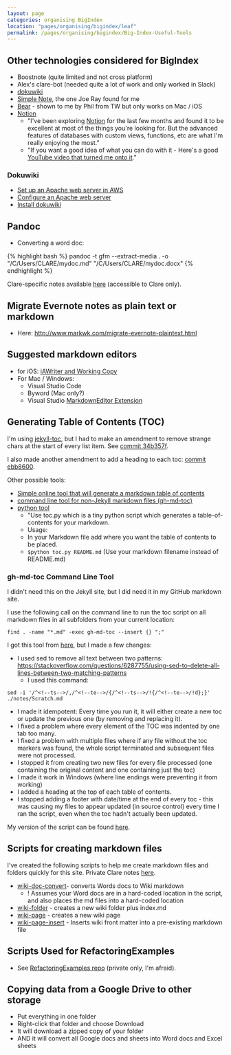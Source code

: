 ```yaml
---
layout: page
categories: organising BigIndex
location: "pages/organising/bigindex/leaf"
permalink: /pages/organising/bigindex/Big-Index-Useful-Tools
---
```

 
## Other technologies considered for BigIndex

- Boostnote (quite limited and not cross platform)
- Alex's clare-bot (needed quite a lot of work and only worked in Slack)
- [dokuwiki](#dokuwiki)
- [Simple Note](https://blog.danhhz.com/simplenote-934cb2a5e50b), the one Joe Ray found for me
- [Bear](https://bear.app/) - shown to me by Phil from TW but only works on Mac / iOS
- [Notion](https://www.notion.so)
  - "I've been exploring [Notion](https://www.notion.so) for the last few months and found it to be excellent at most of the things you're looking for. But the advanced features of databases with custom views, functions, etc are what I'm really enjoying the most."
  - "If you want a good idea of what you can do with it - Here's a good [YouTube video that turned me onto it](https://youtu.be/m9S5I3pWz94)."

### Dokuwiki

- [Set up an Apache web server in AWS](https://docs.aws.amazon.com/efs/latest/ug/wt2-apache-web-server.html)
- [Configure an Apache web server](https://opensource.com/article/18/2/how-configure-apache-web-server)
- [Install dokuwiki](https://www.dokuwiki.org/install)

## Pandoc

* Converting a word doc: 

{% highlight bash %}
pandoc -t gfm --extract-media . -o "/C/Users/CLARE/mydoc.md" "/C/Users/CLARE/mydoc.docx"
{% endhighlight %}

Clare-specific notes available [here](https://github.com/claresudbery/clare-tech/blob/master/organising/BigIndex/Big-Index-Useful-Commands.md) (accessible to Clare only).
		
## Migrate Evernote notes as plain text or markdown
* Here: http://www.markwk.com/migrate-evernote-plaintext.html

## Suggested markdown editors 

- for iOS: [iAWriter and Working Copy](https://thesweetsetup.com/apps/our-favorite-markdown-writing-app-for-the-iphone/)
- For Mac / Windows: 
    - Visual Studio Code
    - Byword (Mac only?)
    - Visual Studio [MarkdownEditor Extension](https://marketplace.visualstudio.com/items?itemName=MadsKristensen.MarkdownEditor)

## Generating Table of Contents (TOC)

I'm using [jekyll-toc](https://github.com/allejo/jekyll-toc/), but I had to make an amendment to remove strange chars at the start of every list item. See [commit 34b357f](https://github.com/claresudbery/clare-wiki-ably/commit/34b357f).

I also made another amendment to add a heading to each toc: [commit ebb8600](https://github.com/claresudbery/clare-wiki-ably/commit/ebb8600).

Other possible tools:

- [Simple online tool that will generate a markdown table of contents](https://ecotrust-canada.github.io/markdown-toc/)
- [command line tool for non-Jekyll markdown files (gh-md-toc)](#gh-md-toc-command-line-tool)    
- [python tool](https://gist.github.com/live-wire/fdcd9adaf4738fcabb0af47a28b7b279)
    - "Use toc.py which is a tiny python script which generates a table-of-contents for your markdown.
    - Usage:
    - In your Markdown file add <toc> where you want the table of contents to be placed.
    - `$python toc.py README.md` (Use your markdown filename instead of README.md)

### gh-md-toc Command Line Tool

I didn't need this on the Jekyll site, but I did need it in my GitHub markdown site.

I use the following call on the command line to run the toc script on all markdown files in all subfolders from your current location:

```
find . -name "*.md" -exec gh-md-toc --insert {} ";"
```

I got this tool from [here](https://github.com/ekalinin/github-markdown-toc), but I made a few changes:

- I used sed to remove all text between two patterns: https://stackoverflow.com/questions/6287755/using-sed-to-delete-all-lines-between-two-matching-patterns
    - I used this command: 
```
sed -i '/^<!--ts-->/,/^<!--te-->/{/^<!--ts-->/!{/^<!--te-->/!d};}' ./notes/Scratch.md
```
- I made it idempotent: Every time you run it, it will either create a new toc or update the previous one (by removing and replacing it).
- I fixed a problem where every element of the TOC was indented by one tab too many.
- I fixed a problem with multiple files where if any file without the toc markers was found, the whole script terminated and subsequent files were not processed.
- I stopped it from creating two new files for every file processed (one containing the original content and one containing just the toc)
- I made it work in Windows (where line endings were preventing it from working)
- I added a heading at the top of each table of contents.
- I stopped adding a footer with date/time at the end of every toc - this was causing my files to appear updated (in source control) every time I ran the script, even when the toc hadn't actually been updated.

My version of the script can be found [here](/resources/gh-md-toc).

## Scripts for creating markdown files

I've created the following scripts to help me create markdown files and folders quickly for this site.
Private Clare notes [here](https://github.com/claresudbery/clare-tech/blob/master/organising/BigIndex/Big-Index-Useful-Commands.md).

- [wiki-doc-convert](/resources/wiki-doc-convert)- converts Words docs to Wiki markdown
  - ! Assumes your Word docs are in a hard-coded location in the script, and also places the md files into a hard-coded location
- [wiki-folder](/resources/wiki-folder) - creates a new wiki folder plus index.md
- [wiki-page](/resources/wiki-page) - creates a new wiki page
- [wiki-page-insert](/resources/wiki-page-insert) - Inserts wiki front matter into a pre-existing markdown file

## Scripts Used for RefactoringExamples

- See [RefactoringExamples repo](https://github.com/claresudbery/RefactoringExamples/blob/master/github-markdown/notes/code-changes.md) (private only, I'm afraid).

## Copying data from a Google Drive to other storage

- Put everything in one folder
- Right-click that folder and choose Download
- It will download a zipped copy of your folder
- AND it will convert all Google docs and sheets into Word docs and Excel sheets